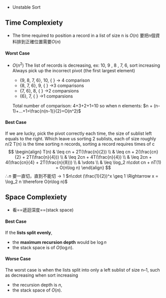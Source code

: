 * Unstable Sort
## Time Complexiety
* The time required to position a record in a list of size n is $O(n)$
  要把n個資料排到正確位置需要$O(n)$
#### Worst Case
* $O(n^2)$
  The list of records is decreasing, ex: 10, 9 , 8 , 7, 6, sort increasing
  Always pick up the incorrect pivot (the first largest element)
   * {9, 8, 7, 6}, 10, { } -> 4 comparison
   * {8, 7, 6}, 9, { } ->3 comparisons
   * {7, 6}, 8, { } ->2 comparsions
   * {6}, 7, { } ->1 comparsions
   
  Total number of comparison: 4+3+2+1=10
  so when n elements: $n + (n-1)+...+1=\frac{n(n-1)}{2}=O(n^2)$
 
  

#### Best Case
If we are lucky, pick the pivot correctly each time, the size of sublist left equals to the right.
Which leave us sorting 2 sublists, each of size roughly $n/2$
T(n) is the time sorting n records, sorting a record requires times of c 
$$
\begin{align}
T(n) & \leq cn + 2T(\frac{n}{2}) \\
& \leq cn + 2(\frac{cn}{2} + 2T(\frac{n}{4})) \\
& \leq 2cn + 4T(\frac{n}{4}) \\
& \leq 2cn + 4(\frac{cn}{4} + 2T(\frac{n}{8})) \\
& \vdots \\
& \leq \log_2 n\cdot cn + nT(1) = O(n\log n)
\end{align}
$$
$\therefore n$ 要一直切，直到不能切$\rightarrow 1$ 
$n\cdot (\frac{1}{2})^x \geq 1 \Rightarrow x = \log_2 n \therefore O(n\log n)$ 

## Space Complexiety
* 看==遞迴深度==(stack space)
#### Best Case
If the **lists split evenly**, 
* the **maximum recursion depth** would be $\log n$ 
* the stack space is of $O(\log n)$.
#### Worse Case
The worst case is when the lists split into only a left sublist of size n–1, such as decreasing when sort increasing 
* the recursion depth is $n$,
* the stack space of $O(n)$.
